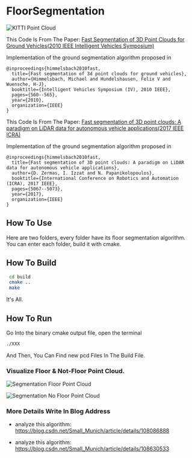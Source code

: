 # FloorSegmentation

![KITTI Point Cloud](https://github.com/SmallMunich/FloorSegmentation/tree/master/Fast_segmentation_of_3d_point_clouds_for_ground_vehicles/image/origin.jpg)


This Code Is From The Paper: [Fast Segmentation of 3D Point Clouds for Ground Vehicles(2010 IEEE Intelligent Vehicles Symposium)](https://ieeexplore.ieee.org/document/5548059)

Implementation of the ground segmentation algorithm proposed in 
```
@inproceedings{himmelsbach2010fast,
  title={Fast segmentation of 3d point clouds for ground vehicles},
  author={Himmelsbach, Michael and Hundelshausen, Felix V and Wuensche, H-J},
  booktitle={Intelligent Vehicles Symposium (IV), 2010 IEEE},
  pages={560--565},
  year={2010},
  organization={IEEE}
}
```


This Code Is From The Paper: [Fast segmentation of 3D point clouds: A paradigm on LiDAR data for autonomous vehicle applications(2017 IEEE ICRA)](https://ieeexplore.ieee.org/document/7989591/)

Implementation of the ground segmentation algorithm proposed in 
```
@inproceedings{himmelsbach2010fast,
  title={Fast segmentation of 3D point clouds: A paradigm on LiDAR data for autonomous vehicle applications},
  author={D. Zermas, I. Izzat and N. Papanikolopoulos},
  booktitle={International Conference on Robotics and Automation (ICRA), 2017 IEEE},
  pages={5067--5073},
  year={2017},
  organization={IEEE}
}
```


## How To Use

Here are two folders, every folder have its floor segmentation algorithm. You can enter each folder, build it with cmake.


## How To Build 

```bash
 cd build 
 cmake ..
 make 

```

It's All.

## How To Run 

Go Into the binary cmake output file, open the terminal

```bash
./XXX
```

And Then, You Can Find new pcd Files In The Build File.

### Visualize Floor & Not-Floor Point Cloud.

![Segmentation Floor Point Cloud](https://github.com/SmallMunich/FloorSegmentation/tree/master/Fast_segmentation_of_3d_point_clouds_for_ground_vehicles/image/floor.jpg)

![Segmentation No Floor Point Cloud](https://github.com/SmallMunich/FloorSegmentation/tree/master/Fast_segmentation_of_3d_point_clouds_for_ground_vehicles/image/nofloor.jpg)


### More Details Write In Blog Address

* analyze this algorithm: https://blog.csdn.net/Small_Munich/article/details/108086888 

* analyze this algorithm: https://blog.csdn.net/Small_Munich/article/details/108630533